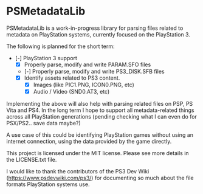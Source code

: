 PSMetadataLib
=============

PSMetadataLib is a work-in-progress library for parsing files related to metadata on PlayStation systems, currently focused on the PlayStation 3.

The following is planned for the short term:
- [-] PlayStation 3 support
    - [X] Properly parse, modify and write PARAM.SFO files
    - [-] Properly parse, modify and write PS3_DISK.SFB files
    - [X] Identify assets related to PS3 content.
        - [X] Images (like PIC1.PNG, ICON0.PNG, etc)
        - [X] Audio / Video (SND0.AT3, etc)

Implementing the above will also help with parsing related files on PSP, PS Vita and PS4. In the long term I hope to support all metadata-related things across all PlayStation generations (pending checking what I can even do for PSX/PS2.. save data maybe?)

A use case of this could be identifying PlayStation games without using an internet connection, using the data provided by the game directly.

This project is licensed under the MIT license. Please see more details in the LICENSE.txt file.

I would like to thank the contributors of the PS3 Dev Wiki (https://www.psdevwiki.com/ps3/) for documenting so much about the file formats PlayStation systems use.
